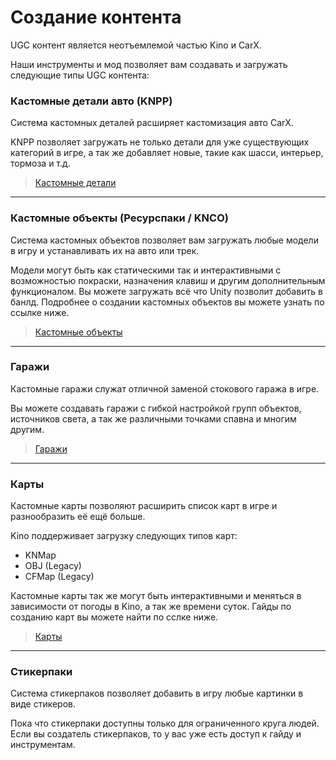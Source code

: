 ﻿# Создание контента
UGC контент является неотъемлемой частью Kino и CarX.

Наши инструменты и мод позволяет вам создавать и загружать следующие типы UGC контента:

### Кастомные детали авто (KNPP)

Система кастомных деталей расширяет кастомизация авто CarX.

KNPP позволяет загружать не только детали для уже существующих категорий в игре, а так же добавляет новые, такие как шасси, интерьер, тормоза и т.д. 

> [Кастомные детали](CustomParts/CustomParts_RU.md)

---

### Кастомные объекты (Ресурспаки / KNCO)

Система кастомных объектов позволяет вам загружать любые модели в игру и устанавливать их на авто или трек.

Модели могут быть как статическими так и интерактивными с возможностью покраски, назначения клавиш и другим дополнительным функционалом. Вы можете загружать всё что Unity позволит добавить в банлд. Подробнее о создании кастомных объектов вы можете узнать по ссылке ниже. 

> [Кастомные объекты](CustomObjects/CustomObjects_RU.md)

---

### Гаражи

Кастомные гаражи служат отличной заменой стокового гаража в игре.

Вы можете создавать гаражи с гибкой настройкой групп объектов, источников света, а так же различными точками спавна и многим другим.

> [Гаражи](CustomGarages/CustomGarages_RU.md)

---

### Карты

Кастомные карты позволяют расширить список карт в игре и разнообразить её ещё больше.

Kino поддерживает загрузку следующих типов карт:
* KNMap
* OBJ (Legacy)
* CFMap (Legacy)

Кастомные карты так же могут быть интерактивными и меняться в зависимости от погоды в Kino, а так же времени суток.
Гайды по созданию карт вы можете найти по сслке ниже.

> [Карты](CustomMaps/CustomMaps_RU.md)

---

### Стикерпаки

Система стикерпаков позволяет добавить в игру любые картинки в виде стикеров.

Пока что стикерпаки доступны только для ограниченного круга людей. Если вы создатель стикерпаков, то у вас уже есть доступ к гайду и инструментам.
